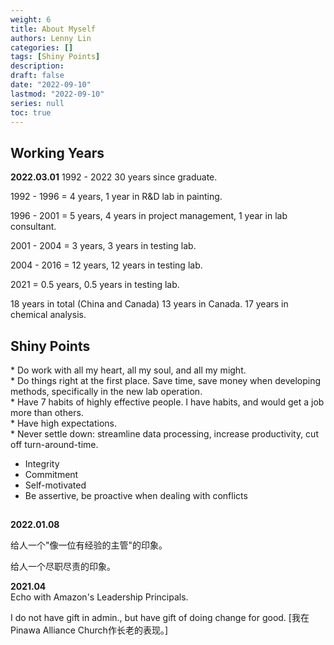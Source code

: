```yaml
---
weight: 6
title: About Myself
authors: Lenny Lin
categories: []
tags: [Shiny Points]
description: 
draft: false
date: "2022-09-10"
lastmod: "2022-09-10"
series: null
toc: true
---
```


## Working Years

**2022.03.01**
1992 - 2022  30 years since graduate.  

1992 - 1996 = 4 years, 1 year in R&D lab in painting.  

1996 - 2001 = 5 years, 4 years in project management, 1 year in lab consultant.  

2001 - 2004 = 3 years, 3 years in testing lab.

2004 - 2016 = 12 years, 12 years in testing lab.

2021        = 0.5 years, 0.5 years in testing lab.


18 years in total (China and Canada)
13 years in Canada.
17 years in chemical analysis.

## Shiny Points

\* Do work with all my heart, all my soul, and all my might.  
\* Do things right at the first place. Save time, save money when developing methods, specifically in the new lab operation.  
\* Have 7 habits of highly effective people. I have habits, and would get a job more than others.  
\* Have high expectations.  
\* Never settle down: streamline data processing, increase productivity, cut off turn-around-time.  
* Integrity  
* Commitment  
* Self-motivated  
* Be assertive, be proactive when dealing with conflicts


## 

**2022.01.08**

给人一个"像一位有经验的主管"的印象。  

给人一个尽职尽责的印象。

**2021.04**  
Echo with Amazon's Leadership Principals.

I do not have gift in admin., but have gift of doing change for good. [我在Pinawa Alliance Church作长老的表现。]
